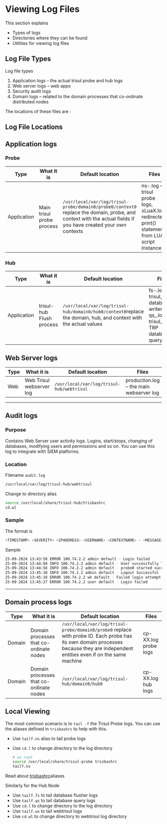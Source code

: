 # Viewing Log Files

This section explains

- Types of logs
- Directories where they can be found
- Utilities for viewing log files

## Log File Types

Log file types 

1. Application logs – the actual trisul probe and hub logs
2. Web server logs – web apps
3. Security audit logs 
4. Domain logs – related to the domain processes that co-ordinate distributed nodes

The locations of these files are :


## Log File Locations


## Application logs 

### Probe 

| Type        | What it is   | Default location   | Files   |
| ----------- | ---- |- | ---
| Application | Main trisul probe process      | `/usr/local/var/log/trisul-probe/domain0/probe0/context0` replace the domain, probe, and context with the actual fields if you have created your own contexts                     | ns-.log – trisul probe logs, xLuaX.log redirected print() statements from LUA script instances |

### Hub 

| Type        | What it is    | Default location   | Files  |
| ----------- | ---------------------------- |-----| ---- |
| Application | trisul-hub Flush process    | `/usr/local/var/log/trisul-hub/domain0/hub0/context0`replace the domain, hub, and context with the actual values | fs-.log – trisul_flushd database writer logs , qs_.log – trisul_trpd TRP database query logs |

## Web Server logs

| Type        | What it is | Default location | Files   |
| ----------- | ------------------------ | ----------------------------------------- | -- |
| Web  | Web Trisul webserver log | `/usr/local/var/log/trisul-hub/webtrisul` | production.log – the main webserver log |

----


## Audit logs 


### Purpose

Contains Web Server user activity logs. Logins, start/stops, changing of databases, modifying users and permissions and so on.
You can use this log to integrate with SIEM platforms.  

### Location 

Filename `audit.log`

````bash
/usr/local/var/log/trisul-hub/webtrisul
````

Change to directory alias 
````bash
source /usr/local/share/trisul-hub/trisbashrc
cd.wl 
````

### Sample


The format is 

```bash
<TIMESTAMP> <SEVERITY> <IPADDRESS> <USERNAME> <CONTEXTNAME> - <MESSAGE>
```

Sample

````bash
25-09-2024 13:43:58 ERROR 100.74.2.2 admin default - Login failed
25-09-2024 13:44:04 INFO 100.74.2.2 admin default - User successfully logged in
25-09-2024 13:44:58 INFO 100.74.2.2 admin default - probe0 started successfully
25-09-2024 13:45:10 INFO 100.74.2.2 admin default - Logout Successful : duration 1 m 6 s
25-09-2024 13:45:18 ERROR 100.74.2.2 wh default - Failed login attempt with invalid user
25-09-2024 13:45:27 ERROR 100.74.2.2 user default - Login failed
````

-----


## Domain process logs
| Type        | What it is   | Default location   | Files   |
| ----------- | -------------------------------| ------------------ | -----------------|
| Domain      | Domain processes that co-ordinate nodes | `/usr/local/var/log/trisul-probe/domain0/probe0` replace with probe ID. Each probe has its own domain processes because they are independent entities even if on the same machine | cp-XX.log probe logs                                                                           |
| Domain      | Domain processes that co-ordinate nodes | `/usr/local/var/log/trisul-hub/domain0/hub0`  | cp-XX.log hub logs  |




## Local Viewing

The most common scenario is to `tail -f` the Trisul Probe logs. You can use the aliases defined in `trisbashrc` to help with this.

- Use `tailf.ns` alias to tail probe logs

- Use `cd.l` to change directory to the log directory
  
  ```bash
  # as root
  source /usr/local/share/trisul-probe trisbashrc
  tailf.ns
  ```

Read about [trisbashrc](/docs/ref/trisbashrc)aliases

Similarly for the Hub Node

- Use `tailf.fs` to tail database flusher logs
- Use `tailf.qs` to tail database query logs
- Use `cd.l` to change directory to the log directory
- Use `tailf.ws` to tail webtrisul logs
- Use `cd.wl` to change directory to webtrisul log directory


